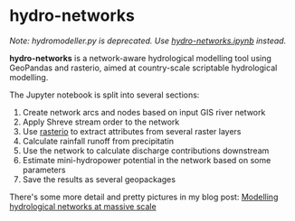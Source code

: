 # hydro-networks

*Note: hydromodeller.py is deprecated. Use [hydro-networks.ipynb](https://github.com/carderne/hydro-networks/blob/master/hydro-networks.ipynb) instead.*

**hydro-networks** is a network-aware hydrological modelling tool using GeoPandas and rasterio, aimed at country-scale scriptable hydrological modelling.

The Jupyter notebook is split into several sections:

1. Create network arcs and nodes based on input GIS river network
2. Apply Shreve stream order to the network
3. Use [rasterio](https://github.com/mapbox/rasterio) to extract attributes from several raster layers
4. Calculate rainfall runoff from precipitatin
5. Use the network to calculate discharge contributions downstream
6. Estimate mini-hydropower potential in the network based on some parameters
7. Save the results as several geopackages

There's some more detail and pretty pictures in my blog post: [Modelling hydrological networks at massive scale](https://rdrn.me/modelling-hydrological-networks/) 